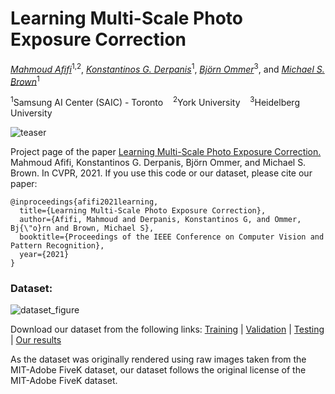 # Learning Multi-Scale Photo Exposure Correction

*[Mahmoud Afifi](https://sites.google.com/view/mafifi)*<sup>1,2</sup>, 
*[Konstantinos G. Derpanis](https://www.cs.ryerson.ca/kosta/)*<sup>1</sup>, 
*[Björn Ommer](https://hci.iwr.uni-heidelberg.de/Staff/bommer)*<sup>3</sup>, 
and *[Michael S. Brown](http://www.cse.yorku.ca/~mbrown/)*<sup>1</sup>

<sup>1</sup>Samsung AI Center (SAIC) - Toronto &nbsp;&nbsp;  <sup>2</sup>York University  &nbsp;&nbsp;  <sup>3</sup>Heidelberg University


![teaser](https://user-images.githubusercontent.com/37669469/112195503-69dda280-8be0-11eb-9957-c0f72f18f4d4.jpg)

Project page of the paper [Learning Multi-Scale Photo Exposure Correction.](https://arxiv.org/pdf/2003.11596.pdf) Mahmoud Afifi, Konstantinos G. Derpanis, Björn Ommer, and Michael S. Brown. In CVPR, 2021. If you use this code or our dataset, please cite our paper:
```
@inproceedings{afifi2021learning,
  title={Learning Multi-Scale Photo Exposure Correction},
  author={Afifi, Mahmoud and Derpanis, Konstantinos G, and Ommer, Bj{\"o}rn and Brown, Michael S},
  booktitle={Proceedings of the IEEE Conference on Computer Vision and Pattern Recognition},
  year={2021}
}
```



### Dataset:
![dataset_figure](https://user-images.githubusercontent.com/37669469/112195940-e7091780-8be0-11eb-869d-8a40675beb3a.jpg)

Download our dataset from the following links:
[Training](https://ln2.sync.com/dl/141f68cf0/mrt3jtm9-ywbdrvtw-avba76t4-w6fw8fzj) | [Validation](https://ln2.sync.com/dl/49a6738c0/3m3imxpe-w6eqiczn-vripaqcf-jpswtcfr) | [Testing](https://ln2.sync.com/dl/098a6c5e0/cienw23w-usca2rgh-u5fxikex-q7vydzkp) | [Our results](https://ln2.sync.com/dl/36fe0c4e0/d5buy3rd-gkhbcv78-qjj7c2kx-j25u9qk9)


As the dataset was originally rendered using raw images taken from the MIT-Adobe FiveK dataset, our dataset follows the original license of the MIT-Adobe FiveK dataset.
